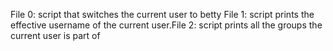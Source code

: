 File 0: script that switches the current user to betty
File 1: script prints the effective username of the current user.File 2: script prints all the groups the current user is part of
